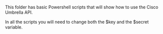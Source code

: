 This folder has basic Powershell scripts that will show how to use the Cisco Umbrella API.

In all the scripts you will need to change both the $key and the $secret variable. 
